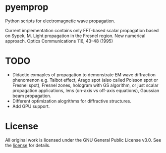 # pyemprop
Python scripts for electromagnetic wave propagation.

Current implementation contains only FFT-based scalar propagation based on Sypek, M. Light propagation in the Fresnel region. New numerical approach. Optics Communications 116, 43–48 (1995)

# TODO
- Didactic exmaples of propagation to demonstrate EM wave diffraction phenomenon e.g. Talbot effect, Arago spot (also called Poisson spot or Fresnel spot), Fresnel zones, hologram with GS algorithm, or just scalar propagation applications, lens (on-axis vs off-axis equations), Gaussian beam propagation.
- Different optimization alogrithms for diffractive structures.
- Add GPU support.

# License
All original work is licensed under the GNU General Public License v3.0. See the [license](./LICENSE) for details.